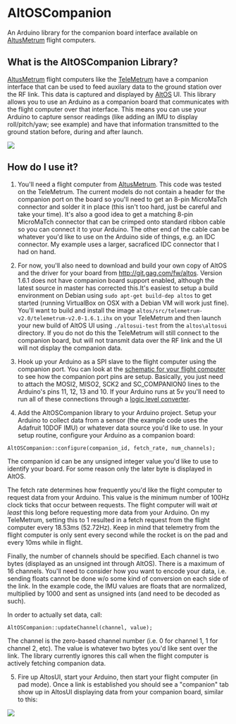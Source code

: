 # AltOSCompanion
An Arduino library for the companion board interface available on <a href="http://altusmetrum.org">AltusMetrum</a> flight computers.

## What is the AltOSCompanion Library? ##
<a href="http://altusmetrum.org">AltusMetrum</a> flight computers like the <a href="http://altusmetrum.org/TeleMetrum/">TeleMetrum</a> have a companion interface that can be used to feed auxilary data to the ground station over the RF link. This data is captured and displayed by <a href="http://altusmetrum.org/AltOS/">AltOS</a> UI. This library allows you to use an Arduino as a companion board that communicates with the flight computer over that interface. This means you can use your Arduino to capture sensor readings (like adding an IMU to display roll/pitch/yaw; see example) and have that information transmitted to the ground station before, during and after launch. <p/>


<img src="https://github.com/robderstadt/AltOSCompanion/blob/master/images/TeleMetrum_ArduinoCompanion.JPG"/>

## How do I use it? ##

1. You'll need a flight computer from <a href="http://altusmetrum.org">AltusMetrum</a>. This code was tested on the TeleMetrum. The current models do not contain a header for the companion port on the board so you'll need to get an 8-pin MicroMaTch connector and solder it in place (this isn't too hard, just be careful and take your time). It's  also a good idea to get a matching  8-pin MicroMaTch connector that can be crimped onto standard ribbon cable so you can connect it to your Arduino. The other end of the cable can be whatever you'd like to use on the Arduino side of things, e.g. an IDC connector. My example uses a larger, sacraficed IDC connector that I had on hand.

2. For now, you'll also need to download and build your own copy of AltOS and the driver for your board from <a href="http://git.gag.com/fw/altos"> http://git.gag.com/fw/altos</a>. Version 1.6.1 does not have companion board support enabled, although the latest source in master has corrected this.It's easiest to setup a build environment on Debian using `sudo apt-get build-dep altos` to get started (running VirtualBox on OSX with a Debian VM will work just fine). You'll want to build and install the image `altos/src/telemetrum-v2.0/telemetrum-v2.0-1.6.1.ihx` on your TeleMetrum and then launch your new build of AltOS UI using `./altosui-test` from the `altos\altosui` directory. If you do not do this the TeleMetrum will still connect to the companion board, but will not transmit data over the RF link and the UI will not display the companion data.

3. Hook up your Arduino as a SPI slave to the flight computer using the companion port. You can look at the <a href="http://altusmetrum.org/TeleMetrum/v2.0/telemetrum-sch.pdf">schematic for your flight computer</a> to see how the companion port pins are setup. Basically, you just need to attach the  MOSI2, MISO2, SCK2 and SC_COMPANION0 lines to the Arduino's pins 11, 12, 13 and 10. If your Arduino runs at 5v you'll need to run all of these connections through a <a href="https://www.sparkfun.com/products/12009">logic level converter</a>.

4. Add the AltOSCompanion library to your Arduino project. Setup your Arduino to collect data from a sensor (the example code uses the <a hred="https://www.adafruit.com/product/1604">Adafruit 10DOF IMU</a>) or whatever data source you'd like to use. In your setup routine, configure your Arduino as a companion board:
  
  `AltOSCompanion::configure(companion_id, fetch_rate, num_channels);`

  The companion id can be any unsigned integer value you'd like to use to identify your board. For some reason only    the later byte is displayed in AltOS. 

  The fetch rate determines how frequently you'd like the flight computer to request data from your Arduino. This      value is the minimum number of 100Hz clock ticks that occur between requests. The flight computer will wait <i>at    least</i> this long before requesting more data from your Arduino. On my TeleMetrum, setting this to 1 resulted in   a fetch request from the flight computer every 18.53ms (52.72Hz). Keep in mind that telemetry from the flight        computer is only sent every second while the rocket is on the pad and every 10ms while in flight. 

  Finally, the number of channels should be specified. Each channel is two bytes (displayed as an unsigned int         through AltOS). There is a maximum of 16 channels. You'll need to consider how you want to encode your data, i.e.    sending floats cannot be done w/o some kind of conversion on each side of the link. In the example code, the IMU     values are floats that are normalized, multiplied by 1000 and sent as unsigned ints (and need to be decoded as       such).

  In order to actually set data, call:

  `AltOSCompanion::updateChannel(channel, value);`

  The channel is the zero-based channel number (i.e. 0 for channel 1, 1 for channel 2, etc). The value is whatever     two bytes you'd like sent over the link. The library currently ignores this call when the flight computer is         actively fetching companion data.

5. Fire up AltosUI, start your Arduino, then start your flight computer (in pad mode). Once a link is established you should see a "companion" tab show up in AltosUI displaying data from your companion board, similar to this:

<img src="https://github.com/robderstadt/AltOSCompanion/blob/master/images/AltosUI_Companion.png"/>




